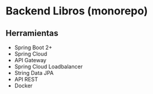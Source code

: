 # Backend Libros (monorepo)

## Herramientas
* Spring Boot 2+
* Spring Cloud
* API Gateway
* Spring Cloud Loadbalancer
* String Data JPA
* API REST
* Docker
